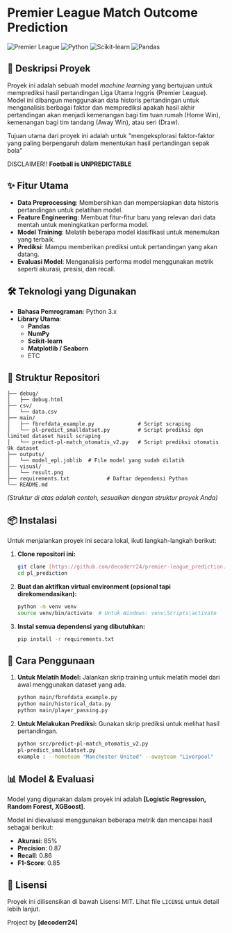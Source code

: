 ﻿# Premier League Match Outcome Prediction

![Premier League](https://img.shields.io/badge/League-Premier%20League-3D195B?style=for-the-badge&logo=premierleague)
![Python](https://img.shields.io/badge/Python-3776AB?style=for-the-badge&logo=python&logoColor=white)
![Scikit-learn](https://img.shields.io/badge/scikit--learn-%23F7931E.svg?style=for-the-badge&logo=scikit-learn&logoColor=white)
![Pandas](https://img.shields.io/badge/pandas-%23150458.svg?style=for-the-badge&logo=pandas&logoColor=white)

## 📝 Deskripsi Proyek

Proyek ini adalah sebuah model *machine learning* yang bertujuan untuk memprediksi hasil pertandingan Liga Utama Inggris (Premier League). Model ini dibangun menggunakan data historis pertandingan untuk menganalisis berbagai faktor dan memprediksi apakah hasil akhir pertandingan akan menjadi kemenangan bagi tim tuan rumah (Home Win), kemenangan bagi tim tandang (Away Win), atau seri (Draw).

Tujuan utama dari proyek ini adalah untuk "mengeksplorasi faktor-faktor yang paling berpengaruh dalam menentukan hasil pertandingan sepak bola"

DISCLAIMER!! **Football is UNPREDICTABLE**

## ✨ Fitur Utama

-   **Data Preprocessing**: Membersihkan dan mempersiapkan data historis pertandingan untuk pelatihan model.
-   **Feature Engineering**: Membuat fitur-fitur baru yang relevan dari data mentah untuk meningkatkan performa model.
-   **Model Training**: Melatih beberapa model klasifikasi untuk menemukan yang terbaik.
-   **Prediksi**: Mampu memberikan prediksi untuk pertandingan yang akan datang.
-   **Evaluasi Model**: Menganalisis performa model menggunakan metrik seperti akurasi, presisi, dan recall.

## 🛠️ Teknologi yang Digunakan

* **Bahasa Pemrograman**: Python 3.x
* **Library Utama**:
    * **Pandas**
    * **NumPy**
    * **Scikit-learn**
    * **Matplotlib / Seaborn**
    * ETC

## 📂 Struktur Repositori

```
├── debug/
│   ├── debug.html        
├── csv/
│   └── data.csv
├── main/
│   ├── fbrefdata_example.py              # Script scraping
│   └── pl-predict_smalldatset.py         # Script prediksi dgn limited dataset hasil scraping
│   └── predict-pl-match_otomatis_v2.py   # Script prediksi otomatis 9k dataset
├── outputs/
│   └── model_epl.joblib  # File model yang sudah dilatih
├── visual/
│   └── result.png
├── requirements.txt            # Daftar dependensi Python
└── README.md
```
*(Struktur di atas adalah contoh, sesuaikan dengan struktur proyek Anda)*

## 📦 Instalasi

Untuk menjalankan proyek ini secara lokal, ikuti langkah-langkah berikut:

1.  **Clone repositori ini:**
    ```bash
    git clone [https://github.com/decoderr24/premier-league_prediction.git](https://github.com/decoderr24/premier-league_prediction.git)
    cd pl_prediction
    ```

2.  **Buat dan aktifkan virtual environment (opsional tapi direkomendasikan):**
    ```bash
    python -m venv venv
    source venv/bin/activate  # Untuk Windows: venv\Scripts\activate
    ```

3.  **Instal semua dependensi yang dibutuhkan:**
    ```bash
    pip install -r requirements.txt
    ```

## 🚀 Cara Penggunaan

1.  **Untuk Melatih Model:**
    Jalankan skrip training untuk melatih model dari awal menggunakan dataset yang ada.
    ```bash
    python main/fbrefdata_example.py
    python main/historical_data.py
    python main/player_passing.py
    ```

2.  **Untuk Melakukan Prediksi:**
    Gunakan skrip prediksi untuk melihat hasil pertandingan.
    ```bash
    python src/predict-pl-match_otomatis_v2.py
    pl-predict_smalldatset.py
    example : --hometeam "Manchester United" --awayteam "Liverpool"
    ```

## 📊 Model & Evaluasi

Model yang digunakan dalam proyek ini adalah **[Logistic Regression, Random Forest, XGBoost]**.

Model ini dievaluasi menggunakan beberapa metrik dan mencapai hasil sebagai berikut:
-   **Akurasi**: 85%
-   **Precision**: 0.87
-   **Recall**: 0.86
-   **F1-Score**: 0.85

## 📄 Lisensi

Proyek ini dilisensikan di bawah Lisensi MIT. Lihat file `LICENSE` untuk detail lebih lanjut.



 Project by **[decoderr24]**




